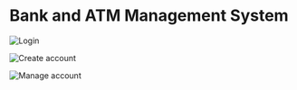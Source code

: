 # Bank and ATM Management System

![Login](https://ibb.co/9W54Yyx)

![Create account](https://ibb.co/cgv3gY5)

![Manage account](https://ibb.co/wdFF430)
